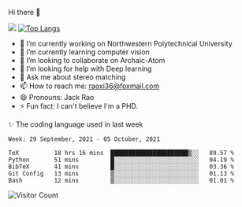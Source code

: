 Hi there 👋

![](https://github-readme-stats.vercel.app/api?username=Raohaocheng)
[![Top Langs](https://github-readme-stats.vercel.app/api/top-langs/?username=Raohaocheng&layout=compact)](https://github.com/anuraghazra/github-readme-stats)

- 🔭 I’m currently working on Northwestern Polytechnical University
- 🌱 I’m currently learning computer vision
- 👯 I’m looking to collaborate on Archaic-Atom
- 🤔 I’m looking for help with Deep learning
- 💬 Ask me about stereo matching
- 📫 How to reach me: raoxi36@foxmail.com
- 😄 Pronouns: Jack Rao
- ⚡ Fun fact: I can't believe I'm a PHD.

✨ The coding language used in last week
<!--START_SECTION:waka-->
```text
Week: 29 September, 2021 - 05 October, 2021

TeX          18 hrs 16 mins  ██████████████████████▒░░   89.57 % 
Python       51 mins         █░░░░░░░░░░░░░░░░░░░░░░░░   04.19 % 
BibTeX       41 mins         █░░░░░░░░░░░░░░░░░░░░░░░░   03.36 % 
Git Config   13 mins         ▒░░░░░░░░░░░░░░░░░░░░░░░░   01.13 % 
Bash         12 mins         ▒░░░░░░░░░░░░░░░░░░░░░░░░   01.01 % 
```
<!--END_SECTION:waka-->

![Visitor Count](https://profile-counter.glitch.me/Raohaocheng/count.svg)
